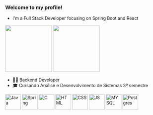 ### Welcome to my profile!

- I'm a Full Stack Developer focusing on Spring Boot and React

<div>
    <img height="150em" src="https://github-readme-stats-ten-gilt.vercel.app/api?username=eijilucas&show_icons=true&theme=dark&count_private=true">
    <img height="150em" src="https://github-readme-stats-ten-gilt.vercel.app/api/top-langs/?username=eijilucas&layout=compact&theme=dracula">
</div>

- 👨‍💻 Backend Developer
- 🎓 Cursando Análise e Desenvolvimento de Sistemas 3º semestre

<div>
  <img align="center" alt="Java" height="50em" src="https://www.svgrepo.com/show/303388/java-4-logo.svg">
  <img align="center" alt="Spring" height="50em" src='https://cdn.worldvectorlogo.com/logos/spring-3.svg'>
  <img align="center" alt="C" height="50em" src="https://cdn.worldvectorlogo.com/logos/c--4.svg">
  <img align="center" alt="HTML" height="50em" src="https://cdn.worldvectorlogo.com/logos/html-1.svg">
  <img align="center" alt="CSS" height="50em" src="https://cdn.worldvectorlogo.com/logos/css-3.svg">
  <img align="center" alt="JS" height="50em" src="https://cdn.worldvectorlogo.com/logos/logo-javascript.svg">
  <img align="center" alt="MYSQL" height="50em" src="https://cdn.worldvectorlogo.com/logos/mysql-6.svg">
  <img align="center" alt="Postgres" height="50em" src="https://www.vectorlogo.zone/logos/postgresql/postgresql-icon.svg">
</div>
